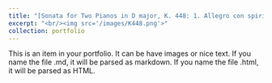 ```yaml
---
title: "[Sonata for Two Pianos in D major, K. 448: 1. Allegro con spirito by Mozart](https://www.bilibili.com/video/BV1wA4y1o7Pv/?spm_id_from=333.999.0.0)"
excerpt: "<br/><img src='/images/K448.png'>"
collection: portfolio
---
```


This is an item in your portfolio. It can be have images or nice text. If you name the file .md, it will be parsed as markdown. If you name the file .html, it will be parsed as HTML. 
